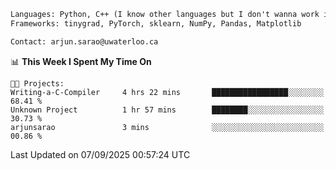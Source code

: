 ```txt
Languages: Python, C++ (I know other languages but I don't wanna work in em)
Frameworks: tinygrad, PyTorch, sklearn, NumPy, Pandas, Matplotlib

Contact: arjun.sarao@uwaterloo.ca
```

<!--START_SECTION:waka-->
📊 **This Week I Spent My Time On** 

```text
🐱‍💻 Projects: 
Writing-a-C-Compiler     4 hrs 22 mins       █████████████████░░░░░░░░   68.41 % 
Unknown Project          1 hr 57 mins        ████████░░░░░░░░░░░░░░░░░   30.73 % 
arjunsarao               3 mins              ░░░░░░░░░░░░░░░░░░░░░░░░░   00.86 % 
```


 Last Updated on 07/09/2025 00:57:24 UTC
<!--END_SECTION:waka-->
